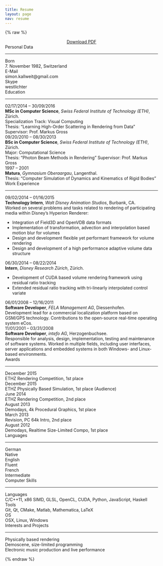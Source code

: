 ```yaml
---
title: Resume
layout: page
nav: resume
---
```

{% raw %}

<div class="resume">

  <center><a class="button" href="/download/simon-kallweit-cv.pdf">Download PDF</a></center>

  <div class="section">Personal Data</div><hr>

  <div class="row"><div class="key">Born</div><div class="value">7. November 1982, Switzerland</div></div>
  <div class="row"><div class="key">E-Mail</div><div class="value">simon.kallweit@gmail.com</div></div>
  <div class="row"><div class="key">Skype</div><div class="value">westlichter</div></div>

  <div class="section">Education</div><hr>

  <div class="row">
    <div class="key">02/17/2014 – 30/09/2016</div>
    <div class="value">
      <strong>MSc in Computer Science</strong>, <em>Swiss Federal Institute of Technology (ETH)</em>, Z&uuml;rich.<br>
      Specialization Track: Visual Computing<br>
      Thesis: &ldquo;Learning High-Order Scattering in Rendering from Data&rdquo; Supervisor: Prof. Markus Gross
    </div>
  </div>
  <div class="row">
    <div class="key">09/20/2010 – 08/30/2013</div>
    <div class="value">
      <strong>BSc in Computer Science</strong>, <em>Swiss Federal Institute of Technology (ETH)</em>, Z&uuml;rich.<br>
      Major: Computational Science<br>
      Thesis: &ldquo;Photon Beam Methods in Rendering&rdquo; Supervisor: Prof. Markus Gross
    </div>
  </div>
  <div class="row">
    <div class="key">1997 – 2001</div>
    <div class="value">
      <strong>Matura</strong>, <em>Gymnasium Oberaargau</em>, Langenthal.<br>
      Thesis: &ldquo;Computer Simulation of Dynamics and Kinematics of Rigid Bodies&rdquo;
    </div>
  </div>

  <div class="section">Work Experience</div><hr>

  <div class="row">
    <div class="key">09/02/2014 – 01/16/2015</div>
    <div class="value">
      <strong>Technology Intern</strong>, <em>Walt Disney Animation Studios</em>, Burbank, CA.<br>
      Worked on several problems and tasks related to rendering of participating media within Disney’s Hyperion Renderer:
      <ul>
        <li>Integration of Field3D and OpenVDB data formats</li>
        <li>Implementation of transformation, advection and interpolation based motion blur for volumes</li>
        <li>Design and development flexible yet performant framework for volume rendering</li>
        <li>Design and development of a high performance adaptive volume data structure</li>
      </ul>
    </div>
  </div>
  <div class="row">
    <div class="key">06/30/2014 – 08/22/2014</div>
    <div class="value">
      <strong>Intern</strong>, <em>Disney Research Z&uuml;rich</em>, Z&uuml;rich.
      <ul>
        <li>Development of CUDA based volume rendering framework using residual ratio tracking</li>
        <li>Extended residual ratio tracking with tri-linearly interpolated control variate</li>
      </ul>
    </div>
  </div>
  <div class="row">
    <div class="key">06/01/2008 – 12/16/2011</div>
    <div class="value">
      <strong>Software Developer</strong>, <em>FELA Management AG</em>, Diessenhofen.<br>
      Development lead for a commercial localization platform based on GSM/GPS technology. Contributions to the open-source real-time operating system eCos.      
    </div>
  </div>
  <div class="row">
    <div class="key">11/01/2001 – 03/31/2008</div>
    <div class="value">
      <strong>Software Developer</strong>, <em>intefo AG</em>, Herzogenbuchsee.<br>
      Responsible for analysis, design, implementation, testing and maintenance of software systems. Worked in multiple fields, including user interfaces, server applications and embedded systems in both Windows- and Linux-based environments.    
    </div>
  </div>

  <div class="section">Awards</div><hr>

  <div class="row"><div class="key">December 2015</div><div class="value">ETHZ Rendering Competition, 1st place</div></div>
  <div class="row"><div class="key">December 2015</div><div class="value">ETHZ Physically Based Simulation, 1st place (Audience)</div></div>
  <div class="row"><div class="key">June 2014</div><div class="value">ETHZ Rendering Competition, 2nd place</div></div>
  <div class="row"><div class="key">August 2013</div><div class="value">Demodays, 4k Procedural Graphics, 1st place</div></div>
  <div class="row"><div class="key">March 2013</div><div class="value">Revision, PC 64k Intro, 2nd place</div></div>
  <div class="row"><div class="key">August 2012</div><div class="value">Demodays, Realtime Size-Limited Compo, 1st place</div></div>

  <div class="section">Languages</div><hr>

  <div class="row"><div class="key">German</div><div class="value">Native</div></div>
  <div class="row"><div class="key">English</div><div class="value">Fluent</div></div>
  <div class="row"><div class="key">French</div><div class="value">Intermediate</div></div>

  <div class="section">Computer Skills</div><hr>

  <div class="row"><div class="key">Languages</div><div class="value">C/C++11, x86 SIMD, GLSL, OpenCL, CUDA, Python, JavaScript, Haskell</div></div>
  <div class="row"><div class="key">Tools</div><div class="value">Git, Qt, CMake, Matlab, Mathematica, LaTeX</div></div>
  <div class="row"><div class="key">OS</div><div class="value">OSX, Linux, Windows</div></div>

  <div class="section">Interests and Projects</div><hr>

  <div class="row"><div class="value-only">Physically based rendering</div></div>
  <div class="row"><div class="value-only">Demoscene, size-limited programming</div></div>
  <div class="row"><div class="value-only">Electronic music production and live performance</div></div>

</div>

{% endraw %}
